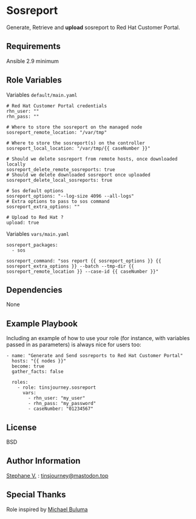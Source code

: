Sosreport
=========

Generate, Retrieve and **upload** sosreport to Red Hat Customer Portal.

Requirements
------------

Ansible 2.9 minimum

Role Variables
--------------

Variables `default/main.yaml`

```
# Red Hat Customer Portal credentials
rhn_user: ""
rhn_pass: ""

# Where to store the sosreport on the managed node
sosreport_remote_location: "/var/tmp"

# Where to store the sosreport(s) on the controller
sosreport_local_location: "/var/tmp/{{ caseNumber }}"

# Should we delete sosreport from remote hosts, once downloaded locally
sosreport_delete_remote_sosreports: true
# Should we delete downloaded sosreport once uploaded
sosreport_delete_local_sosreports: true

# Sos default options
sosreport_options: "--log-size 4096 --all-logs"
# Extra options to pass to sos command
sosreport_extra_options: ""

# Upload to Red Hat ?
upload: true
```

Variables `vars/main.yaml`

```
sosreport_packages:
  - sos

sosreport_command: "sos report {{ sosreport_options }} {{ sosreport_extra_options }} --batch --tmp-dir {{ sosreport_remote_location }} --case-id {{ caseNumber }}"
```

Dependencies
------------

None

Example Playbook
----------------

Including an example of how to use your role (for instance, with variables passed in as parameters) is always nice for users too:

    - name: "Generate and Send sosreports to Red Hat Customer Portal"
      hosts: "{{ nodes }}"
      become: true
      gather_facts: false

      roles:
        - role: tinsjourney.sosreport
          vars:
            - rhn_user: "my_user"
            - rhn_pass: "my_password"
            - caseNumber: "01234567"

License
-------

BSD

Author Information
------------------

[Stephane V.](https://www.gnali.org) : tinsjourney@mastodon.top

Special Thanks
--------------

Role inspired by [Michael Buluma](https://github.com/buluma/ansible-role-sosreport)
